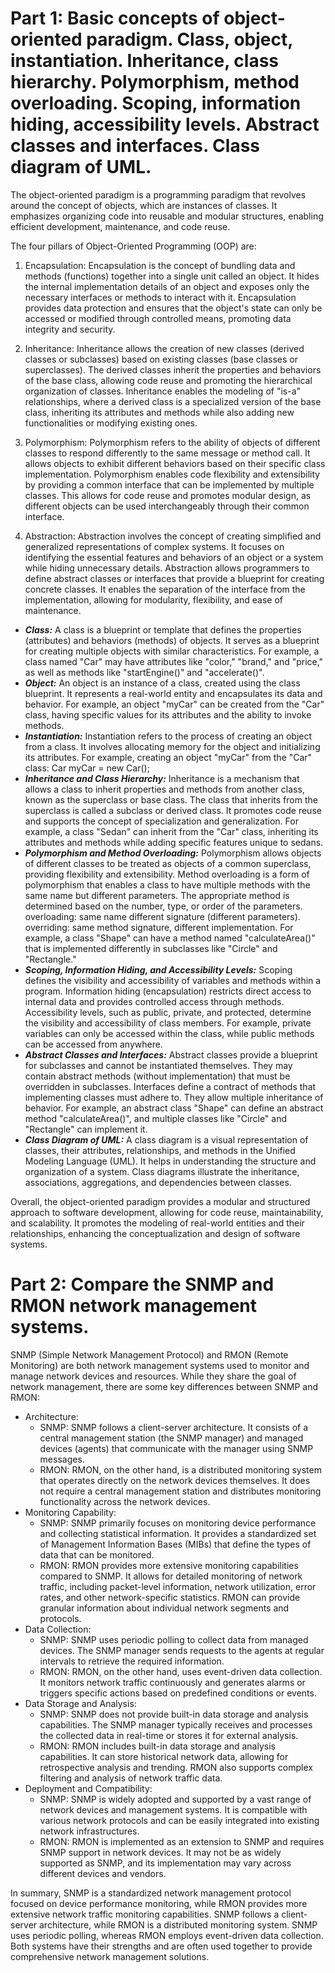 # Part 1: Basic concepts of object-oriented paradigm. Class, object, instantiation. Inheritance, class hierarchy. Polymorphism, method overloading. Scoping, information hiding, accessibility levels. Abstract classes and interfaces. Class diagram of UML.
The object-oriented paradigm is a programming paradigm that revolves around the concept of objects, which are instances of classes. It emphasizes organizing code into reusable and modular structures, enabling efficient development, maintenance, and code reuse.

The four pillars of Object-Oriented Programming (OOP) are:

 1. Encapsulation:
        Encapsulation is the concept of bundling data and methods (functions) together into a single unit called an object. It hides the internal implementation details of an object and exposes only the necessary interfaces or methods to interact with it. Encapsulation provides data protection and ensures that the object's state can only be accessed or modified through controlled means, promoting data integrity and security.

 2. Inheritance:
        Inheritance allows the creation of new classes (derived classes or subclasses) based on existing classes (base classes or superclasses). The derived classes inherit the properties and behaviors of the base class, allowing code reuse and promoting the hierarchical organization of classes. Inheritance enables the modeling of "is-a" relationships, where a derived class is a specialized version of the base class, inheriting its attributes and methods while also adding new functionalities or modifying existing ones.

 3. Polymorphism:
        Polymorphism refers to the ability of objects of different classes to respond differently to the same message or method call. It allows objects to exhibit different behaviors based on their specific class implementation. Polymorphism enables code flexibility and extensibility by providing a common interface that can be implemented by multiple classes. This allows for code reuse and promotes modular design, as different objects can be used interchangeably through their common interface.

 4. Abstraction:
        Abstraction involves the concept of creating simplified and generalized representations of complex systems. It focuses on identifying the essential features and behaviors of an object or a system while hiding unnecessary details. Abstraction allows programmers to define abstract classes or interfaces that provide a blueprint for creating concrete classes. It enables the separation of the interface from the implementation, allowing for modularity, flexibility, and ease of maintenance.
        
 - ***Class:***
        A class is a blueprint or template that defines the properties (attributes) and behaviors (methods) of objects.
        It serves as a blueprint for creating multiple objects with similar characteristics.
        For example, a class named "Car" may have attributes like "color," "brand," and "price," as well as methods like "startEngine()" and "accelerate()".
 - ***Object:***
        An object is an instance of a class, created using the class blueprint.
        It represents a real-world entity and encapsulates its data and behavior.
        For example, an object "myCar" can be created from the "Car" class, having specific values for its attributes and the ability to invoke methods.
 - ***Instantiation:***
        Instantiation refers to the process of creating an object from a class.
        It involves allocating memory for the object and initializing its attributes.
        For example, creating an object "myCar" from the "Car" class: Car myCar = new Car();
 - ***Inheritance and Class Hierarchy:***
        Inheritance is a mechanism that allows a class to inherit properties and methods from another class, known as the superclass or base class.
        The class that inherits from the superclass is called a subclass or derived class.
        It promotes code reuse and supports the concept of specialization and generalization.
        For example, a class "Sedan" can inherit from the "Car" class, inheriting its attributes and methods while adding specific features unique to sedans.
 - ***Polymorphism and Method Overloading:***
        Polymorphism allows objects of different classes to be treated as objects of a common superclass, providing flexibility and extensibility.
        Method overloading is a form of polymorphism that enables a class to have multiple methods with the same name but different parameters.
        The appropriate method is determined based on the number, type, or order of the parameters.
        overloading: same name different signature (different parameters).
        overriding: same method signature, different implementation.
        For example, a class "Shape" can have a method named "calculateArea()" that is implemented differently in subclasses like "Circle" and "Rectangle."
 - ***Scoping, Information Hiding, and Accessibility Levels:***
        Scoping defines the visibility and accessibility of variables and methods within a program.
        Information hiding (encapsulation) restricts direct access to internal data and provides controlled access through methods.
        Accessibility levels, such as public, private, and protected, determine the visibility and accessibility of class members.
        For example, private variables can only be accessed within the class, while public methods can be accessed from anywhere.
 - ***Abstract Classes and Interfaces:***
        Abstract classes provide a blueprint for subclasses and cannot be instantiated themselves.
        They may contain abstract methods (without implementation) that must be overridden in subclasses.
        Interfaces define a contract of methods that implementing classes must adhere to.
        They allow multiple inheritance of behavior.
        For example, an abstract class "Shape" can define an abstract method "calculateArea()", and multiple classes like "Circle" and "Rectangle" can implement it.
 - ***Class Diagram of UML:***
        A class diagram is a visual representation of classes, their attributes, relationships, and methods in the Unified Modeling Language (UML).
        It helps in understanding the structure and organization of a system.
        Class diagrams illustrate the inheritance, associations, aggregations, and dependencies between classes.

Overall, the object-oriented paradigm provides a modular and structured approach to software development, allowing for code reuse, maintainability, and scalability. It promotes the modeling of real-world entities and their relationships, enhancing the conceptualization and design of software systems.

# Part 2: Compare the SNMP and RMON network management systems.
SNMP (Simple Network Management Protocol) and RMON (Remote Monitoring) are both network management systems used to monitor and manage network devices and resources. While they share the goal of network management, there are some key differences between SNMP and RMON:
 - Architecture:
     - SNMP: SNMP follows a client-server architecture. It consists of a central management station (the SNMP manager) and managed devices (agents) that communicate with the manager using SNMP messages.
     - RMON: RMON, on the other hand, is a distributed monitoring system that operates directly on the network devices themselves. It does not require a central management station and distributes monitoring functionality across the network devices.
 - Monitoring Capability:
     - SNMP: SNMP primarily focuses on monitoring device performance and collecting statistical information. It provides a standardized set of Management Information Bases (MIBs) that define the types of data that can be monitored.
     - RMON: RMON provides more extensive monitoring capabilities compared to SNMP. It allows for detailed monitoring of network traffic, including packet-level information, network utilization, error rates, and other network-specific statistics. RMON can provide granular information about individual network segments and protocols.
 - Data Collection:
     - SNMP: SNMP uses periodic polling to collect data from managed devices. The SNMP manager sends requests to the agents at regular intervals to retrieve the required information.
     - RMON: RMON, on the other hand, uses event-driven data collection. It monitors network traffic continuously and generates alarms or triggers specific actions based on predefined conditions or events.
 - Data Storage and Analysis:
     - SNMP: SNMP does not provide built-in data storage and analysis capabilities. The SNMP manager typically receives and processes the collected data in real-time or stores it for external analysis.
     - RMON: RMON includes built-in data storage and analysis capabilities. It can store historical network data, allowing for retrospective analysis and trending. RMON also supports complex filtering and analysis of network traffic data.
 - Deployment and Compatibility:
     - SNMP: SNMP is widely adopted and supported by a vast range of network devices and management systems. It is compatible with various network protocols and can be easily integrated into existing network infrastructures.
     - RMON: RMON is implemented as an extension to SNMP and requires SNMP support in network devices. It may not be as widely supported as SNMP, and its implementation may vary across different devices and vendors.

In summary, SNMP is a standardized network management protocol focused on device performance monitoring, while RMON provides more extensive network traffic monitoring capabilities. SNMP follows a client-server architecture, while RMON is a distributed monitoring system. SNMP uses periodic polling, whereas RMON employs event-driven data collection. Both systems have their strengths and are often used together to provide comprehensive network management solutions.
